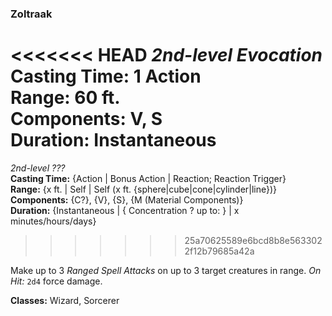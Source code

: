 ### Zoltraak  
<<<<<<< HEAD
*2nd-level Evocation*  
**Casting Time:** 1 Action  
**Range:** 60 ft.  
**Components:** V, S  
**Duration:** Instantaneous  
=======
*2nd-level ???*  
**Casting Time:** {Action | Bonus Action | Reaction; Reaction Trigger}  
**Range:** {x ft. | Self | Self (x ft. {sphere|cube|cone|cylinder|line})}  
**Components:** {C?}, {V}, {S}, {M (Material Components)}  
**Duration:** {Instantaneous | { Concentration ? up to: } | x minutes/hours/days}  
>>>>>>> 25a70625589e6bcd8b8e5633022f12b79685a42a

Make up to 3 *Ranged Spell Attacks* on up to 3 target creatures in range. *On Hit:* `2d4` force damage.

**Classes:** Wizard, Sorcerer